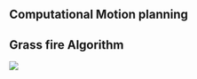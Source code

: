 ## Computational Motion planning

## Grass fire Algorithm

![](https://media.giphy.com/media/1vZaoCmoKaYuSP3hlT/giphy.gif)


